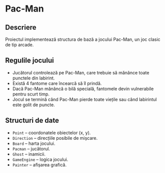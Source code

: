 # Pac-Man

## Descriere
Proiectul implementează structura de bază a jocului Pac-Man, un joc clasic de tip arcade.

## Regulile jocului
- Jucătorul controlează pe Pac-Man, care trebuie să mănânce toate punctele din labirint.
- Există 4 fantome care încearcă să îl prindă.
- Dacă Pac-Man mănâncă o bilă specială, fantomele devin vulnerabile pentru scurt timp.
- Jocul se termină când Pac-Man pierde toate viețile sau când labirintul este golit de puncte.

## Structuri de date
- `Point` – coordonatele obiectelor (x, y).
- `Direction` – direcțiile posibile de mișcare.
- `Board` – harta jocului.
- `Pacman` – jucătorul.
- `Ghost` – inamicii.
- `GameEngine` – logica jocului.
- `Painter` – afișarea grafică.
